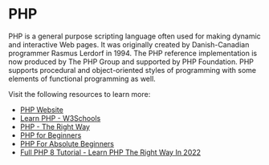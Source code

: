 # PHP

PHP is a general purpose scripting language often used for making dynamic and interactive Web pages. It was originally created by Danish-Canadian programmer Rasmus Lerdorf in 1994. The PHP reference implementation is now produced by The PHP Group and supported by PHP Foundation. PHP supports procedural and object-oriented styles of programming with some elements of functional programming as well.

Visit the following resources to learn more:

- [PHP Website](https://php.net/)
- [Learn PHP - W3Schools](https://www.w3schools.com/php/)
- [PHP - The Right Way](https://phptherightway.com/)
- [PHP for Beginners](https://www.youtube.com/watch?v=U2lQWR6uIuo&list=PL3VM-unCzF8ipG50KDjnzhugceoSG3RTC)
- [PHP For Absolute Beginners](https://www.youtube.com/watch?v=2eebptXfEvw)
- [Full PHP 8 Tutorial - Learn PHP The Right Way In 2022](https://www.youtube.com/watch?v=sVbEyFZKgqk&list=PLr3d3QYzkw2xabQRUpcZ_IBk9W50M9pe-)
